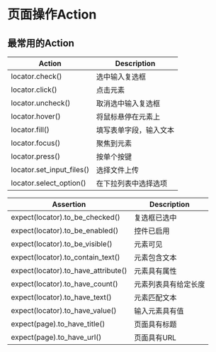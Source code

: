 # 页面操作Action

## 最常用的Action

| Action                       | Description                     |
|------------------------------|----------------------------------|
| locator.check()              | 选中输入复选框                    |
| locator.click()              | 点击元素                         |
| locator.uncheck()            | 取消选中输入复选框                |
| locator.hover()              | 将鼠标悬停在元素上               |
| locator.fill()               | 填写表单字段，输入文本           |
| locator.focus()              | 聚焦到元素                      |
| locator.press()              | 按单个按键                      |
| locator.set_input_files()    | 选择文件上传                    |
| locator.select_option()      | 在下拉列表中选择选项             |


| Assertion                           | Description            |
|-------------------------------------|------------------------|
| expect(locator).to_be_checked()     | 复选框已选中            |
| expect(locator).to_be_enabled()     | 控件已启用              |
| expect(locator).to_be_visible()     | 元素可见                |
| expect(locator).to_contain_text()   | 元素包含文本            |
| expect(locator).to_have_attribute() | 元素具有属性            |
| expect(locator).to_have_count()     | 元素列表具有给定长度    |
| expect(locator).to_have_text()      | 元素匹配文本            |
| expect(locator).to_have_value()     | 输入元素具有值          |
| expect(page).to_have_title()        | 页面具有标题            |
| expect(page).to_have_url()          | 页面具有URL             |
